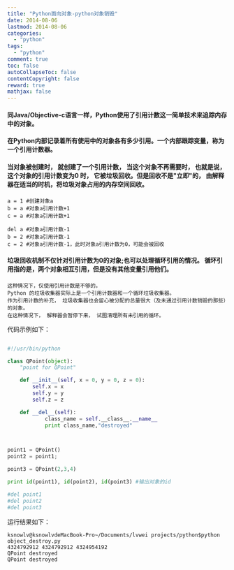 ```yaml
---
title: "Python面向对象-python对象销毁"
date: 2014-08-06
lastmod: 2014-08-06
categories:
  - "python"
tags:
  - "python"
comment: true
toc: false
autoCollapseToc: false
contentCopyright: false
reward: true
mathjax: false
---
```


#### 同Java/Objective-c语言一样，Python使用了引用计数这一简单技术来追踪内存中的对象。

#### 在Python内部记录着所有使用中的对象各有多少引用。一个内部跟踪变量，称为一个引用计数器。
#### 当对象被创建时， 就创建了一个引用计数， 当这个对象不再需要时， 也就是说， 这个对象的引用计数变为0 时， 它被垃圾回收。但是回收不是"立即"的， 由解释器在适当的时机，将垃圾对象占用的内存空间回收。    
    a = 1 #创建对象a
    b = a #对象a引用计数+1 
    c = a #对象a引用计数+1
    
    del a #对象a引用计数-1
    b = 2 #对象a引用计数-1
    c = 2 #对象a引用计数-1，此时对象a引用计数为0，可能会被回收

#### 垃圾回收机制不仅针对引用计数为0的对象;也可以处理循环引用的情况。    循环引用指的是，两个对象相互引用，但是没有其他变量引用他们。
    这种情况下，仅使用引用计数是不够的。
    Python 的垃圾收集器实际上是一个引用计数器和一个循环垃圾收集器。
    作为引用计数的补充， 垃圾收集器也会留心被分配的总量很大（及未通过引用计数销毁的那些）的对象。 
    在这种情况下， 解释器会暂停下来， 试图清理所有未引用的循环。
    
    
代码示例如下：

``` python

#!/usr/bin/python

class QPoint(object):
	"point for QPoint"

	def __init__(self, x = 0, y = 0, z = 0):
		self.x = x
		self.y = y
		self.z = z

	def __del__(self):
			class_name = self.__class__.__name__
			print class_name,"destroyed"



point1 = QPoint()
point2 = point1;

point3 = QPoint(2,3,4)

print id(point1), id(point2), id(point3) #输出对象的id

#del point1
#del point2
#del point3


```

运行结果如下：

    ksnowlv@ksnowlvdeMacBook-Pro~/Documents/lvwei projects/python$python object_destroy.py 
    4324792912 4324792912 4324954192
    QPoint destroyed
    QPoint destroyed
